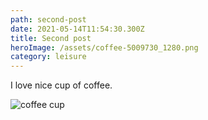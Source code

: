 ```yaml
---
path: second-post
date: 2021-05-14T11:54:30.300Z
title: Second post
heroImage: /assets/coffee-5009730_1280.png
category: leisure
---
```

I love nice cup of coffee.

![coffee cup](/assets/coffee-5009730_1280.png "Coffee cup")